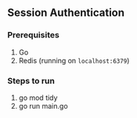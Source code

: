 ## Session Authentication

### Prerequisites

1. Go
2. Redis (running on ```localhost:6379```)

### Steps to run

1. go mod tidy
2. go run main.go